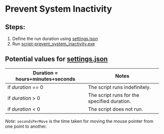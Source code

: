 # Prevent System Inactivity

## Steps:

1. Define the run duration using [settings.json](./settings.json)
1. Run [script-prevent_system_inactivity.exe](./script-prevent_system_inactivity.exe)

## Potential values for [settings.json](./settings.json)

| Duration = hours+minutes+seconds | Notes                                       |
| -------------------------------- | ------------------------------------------- |
| if _duration_ == 0               | The script runs indefinitely.               |
| if _duration_ > 0                | The script runs for the specified duration. |
| if _duration_ < 0                | The script does not run.                    |

_Note_: `secondsPerMove` is the time taken for moving the mouse pointer from one point to another.

